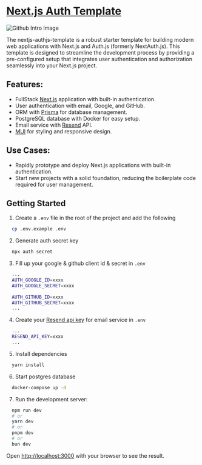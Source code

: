 # [Next.js Auth Template](https://nextauth.dannyisadog.com)

![Github Intro Image](https://nextauth.dannyisadog.com/github-intro.png)

The nextjs-authjs-template is a robust starter template for building modern web applications with Next.js and Auth.js (formerly NextAuth.js). This template is designed to streamline the development process by providing a pre-configured setup that integrates user authentication and authorization seamlessly into your Next.js project.

## Features:
- FullStack [Next.js](https://nextjs.org/) application with built-in authentication.
- User authentication with email, Google, and GitHub.
- ORM with [Prisma](https://www.prisma.io/) for database management.
- PostgreSQL database with Docker for easy setup.
- Email service with [Resend](https://resend.com/) API.
- [MUI](https://mui.com/) for styling and responsive design.


## Use Cases:
- Rapidly prototype and deploy Next.js applications with built-in authentication.
- Start new projects with a solid foundation, reducing the boilerplate code required for user management.

## Getting Started

1. Create a `.env` file in the root of the project and add the following

```bash
  cp .env.example .env
```

2. Generate auth secret key

```bash
  npx auth secret
```

3. Fill up your google & github client id & secret in `.env`

```bash
  ...
  AUTH_GOOGLE_ID=xxxx
  AUTH_GOOGLE_SECRET=xxxx
  
  AUTH_GITHUB_ID=xxxx
  AUTH_GITHUB_SECRET=xxxx
  ...
```

4. Create your [Resend api key](https://resend.com/api-keys) for email service in `.env`
   
```bash
  ...
  RESEND_API_KEY=xxxx
  ...
```

5. Install dependencies

```bash
  yarn install
```

6. Start postgres database

```bash
  docker-compose up -d
```

7. Run the development server:

```bash
  npm run dev
  # or
  yarn dev
  # or
  pnpm dev
  # or
  bun dev
```

Open [http://localhost:3000](http://localhost:3000) with your browser to see the result.
